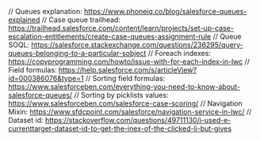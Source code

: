 // Queues explanation: https://www.phoneiq.co/blog/salesforce-queues-explained
// Case queue trailhead: https://trailhead.salesforce.com/content/learn/projects/set-up-case-escalation-entitlements/create-case-queues-assignment-rule
// Queue SOQL: https://salesforce.stackexchange.com/questions/236295/query-queues-belonging-to-a-particular-sobject
// Foreach indexes: https://copyprogramming.com/howto/issue-with-for-each-index-in-lwc
// Field formulas: https://help.salesforce.com/s/articleView?id=000386076&type=1
// Sorting field formulas: https://www.salesforceben.com/everything-you-need-to-know-about-salesforce-queues/
// Sorting by picklists values: https://www.salesforceben.com/salesforce-case-scoring/
// Navigation Mixin: https://www.sfdcpoint.com/salesforce/navigation-service-in-lwc/
// Dataset id: https://stackoverflow.com/questions/49711130/i-used-e-currenttarget-dataset-id-to-get-the-inex-of-the-clicked-li-but-gives